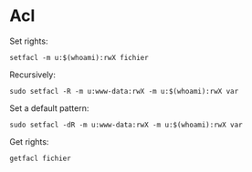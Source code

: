 Acl
======

Set rights:

`setfacl -m u:$(whoami):rwX fichier`

Recursively:

`sudo setfacl -R -m u:www-data:rwX -m u:$(whoami):rwX var`

Set a default pattern:

`sudo setfacl -dR -m u:www-data:rwX -m u:$(whoami):rwX var`

Get rights:

`getfacl fichier`